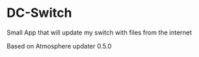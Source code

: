 # DC-Switch
Small App that will update my switch with files from the internet

Based on Atmosphere updater 0.5.0
